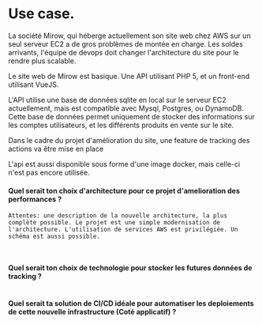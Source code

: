 # Use case.

La société Mirow, qui héberge actuellement son site web chez AWS sur un seul serveur EC2 a de gros problèmes de montée en charge. Les soldes arrivants, l'équipe de devops doit changer l'architecture du site pour le rendre plus scalable.

Le site web de Mirow est basique. Une API utilisant PHP 5, et un front-end utilisant VueJS. 

L'API utilise une base de données sqlite en local sur le serveur EC2 actuellement, mais est compatible avec Mysql, Postgres, ou DynamoDB. Cette base de données permet uniquement de stocker des informations sur les comptes utilisateurs, et les différents produits en vente sur le site. 

Dans le cadre du projet d'amélioration du site, une feature de tracking des actions va être mise en place

L'api est aussi disponible sous forme d'une image docker, mais celle-ci n'est pas encore utilisée.


#### Quel serait ton choix d'architecture pour ce projet d'amelioration des performances ?
```
Attentes: une description de la nouvelle architecture, la plus complète possible. Le projet est une simple modernisation de l'architecture. L'utilisation de services AWS est privilégiée. Un schéma est aussi possible.



```

#### Quel serait ton choix de technologie pour stocker les futures données de tracking ?
```

```

####  Quel serait ta solution de CI/CD idéale pour automatiser les deploiements de cette nouvelle infrastructure (Coté applicatif) ?
```

```

